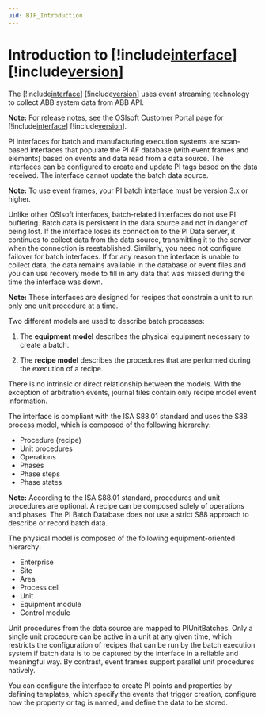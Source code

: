 ```yaml
---
uid: BIF_Introduction
---
```


# Introduction to [!include[interface](../includes/product-long.md)] [!include[version](../includes/product-version.md)]

<!-- Introduction customized for ABB 800xA -->

The [!include[interface](../includes/product-long.md)] [!include[version](../includes/product-version.md)] uses event streaming technology to collect ABB system data from ABB API.

**Note:** For release notes, see the OSIsoft Customer Portal page for [!include[interface](../includes/product-long.md)] [!include[version](../includes/product-version.md)].

PI interfaces for batch and manufacturing execution systems are scan-based interfaces that populate the PI AF database (with event frames and elements) based on events and data read from a data source. The interfaces can be configured to create and update PI tags based on the data received. The interface cannot update the batch data source.
    
**Note:** To use event frames, your PI batch interface must be version 3.x or higher.

Unlike other OSIsoft interfaces, batch-related interfaces do not use PI buffering. Batch data is persistent in the data source and not in danger of being lost. If the interface loses its connection to the PI Data server, it continues to collect data from the data source, transmitting it to the server when the connection is reestablished. Similarly, you need not configure failover for batch interfaces. If for any reason the interface is unable to collect data, the data remains available in the database or event files and you can use recovery mode to fill in any data that was missed during the time the interface was down.
    
**Note:** These interfaces are designed for recipes that constrain a unit to run only one unit procedure at a time.

<!-- Content below applies to all interfaces. -->

Two different models are used to describe batch processes: 

1. The **equipment model** describes the physical equipment necessary to create a batch. 

2. The **recipe model** describes the procedures that are performed during the execution of a recipe. 

There is no intrinsic or direct relationship between the models. With the exception of arbitration events, journal files contain only recipe model event information. 

The interface is compliant with the ISA S88.01 standard and uses the S88 process model, which is composed of the following hierarchy: 

* Procedure (recipe) 
* Unit procedures 
* Operations 
* Phases 
* Phase steps 
* Phase states 

**Note:** According to the ISA S88.01 standard, procedures and unit procedures are optional. A recipe can be composed solely of operations and phases. The PI Batch Database does not use a strict S88 approach to describe or record batch data.

The physical model is composed of the following equipment-oriented hierarchy:

* Enterprise 
* Site 
* Area 
* Process cell 
* Unit 
* Equipment module 
* Control module 

Unit procedures from the data source are mapped to PIUnitBatches. Only a single unit procedure can be active in a unit at any given time, which restricts the configuration of recipes that can be run by the batch execution system if batch data is to be captured by the interface in a reliable and meaningful way. By contrast, event frames support parallel unit procedures natively. 

You can configure the interface to create PI points and properties by defining templates, which specify the events that trigger creation, configure how the property or tag is named, and define the data to be stored. 